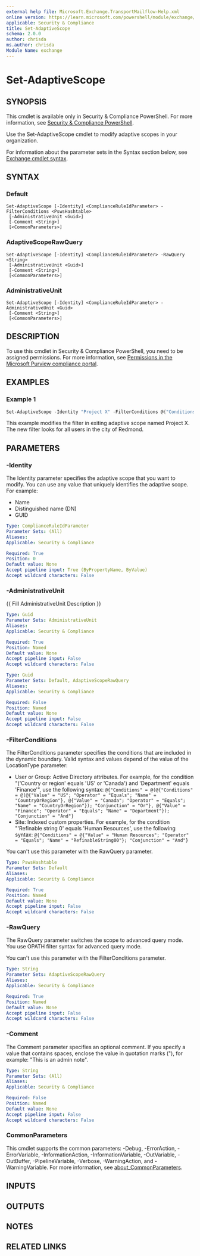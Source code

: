 ```yaml
---
external help file: Microsoft.Exchange.TransportMailflow-Help.xml
online version: https://learn.microsoft.com/powershell/module/exchange/set-adaptivescope
applicable: Security & Compliance
title: Set-AdaptiveScope
schema: 2.0.0
author: chrisda
ms.author: chrisda
Module Name: exchange
---
```


# Set-AdaptiveScope

## SYNOPSIS
This cmdlet is available only in Security & Compliance PowerShell. For more information, see [Security & Compliance PowerShell](https://learn.microsoft.com/powershell/exchange/scc-powershell).

Use the Set-AdaptiveScope cmdlet to modify adaptive scopes in your organization.

For information about the parameter sets in the Syntax section below, see [Exchange cmdlet syntax](https://learn.microsoft.com/powershell/exchange/exchange-cmdlet-syntax).

## SYNTAX

### Default
```
Set-AdaptiveScope [-Identity] <ComplianceRuleIdParameter> -FilterConditions <PswsHashtable>
 [-AdministrativeUnit <Guid>]
 [-Comment <String>]
 [<CommonParameters>]
```

### AdaptiveScopeRawQuery
```
Set-AdaptiveScope [-Identity] <ComplianceRuleIdParameter> -RawQuery <String>
 [-AdministrativeUnit <Guid>]
 [-Comment <String>]
 [<CommonParameters>]
```

### AdministrativeUnit
```
Set-AdaptiveScope [-Identity] <ComplianceRuleIdParameter> -AdministrativeUnit <Guid>
 [-Comment <String>]
 [<CommonParameters>]
```

## DESCRIPTION
To use this cmdlet in Security & Compliance PowerShell, you need to be assigned permissions. For more information, see [Permissions in the Microsoft Purview compliance portal](https://learn.microsoft.com/purview/microsoft-365-compliance-center-permissions).

## EXAMPLES

### Example 1
```powershell
Set-AdaptiveScope -Identity "Project X" -FilterConditions @{"Conditions" = @{"Value" = "Redmond"; "Operator" = "Equals"; "Name" = "City"}; "Conjunction" = "And"}
```

This example modifies the filter in exiting adaptive scope named Project X. The new filter looks for all users in the city of Redmond.

## PARAMETERS

### -Identity
The Identity parameter specifies the adaptive scope that you want to modify. You can use any value that uniquely identifies the adaptive scope. For example:

- Name
- Distinguished name (DN)
- GUID

```yaml
Type: ComplianceRuleIdParameter
Parameter Sets: (All)
Aliases:
Applicable: Security & Compliance

Required: True
Position: 0
Default value: None
Accept pipeline input: True (ByPropertyName, ByValue)
Accept wildcard characters: False
```

### -AdministrativeUnit
{{ Fill AdministrativeUnit Description }}

```yaml
Type: Guid
Parameter Sets: AdministrativeUnit
Aliases:
Applicable: Security & Compliance

Required: True
Position: Named
Default value: None
Accept pipeline input: False
Accept wildcard characters: False
```

```yaml
Type: Guid
Parameter Sets: Default, AdaptiveScopeRawQuery
Aliases:
Applicable: Security & Compliance

Required: False
Position: Named
Default value: None
Accept pipeline input: False
Accept wildcard characters: False
```

### -FilterConditions
The FilterConditions parameter specifies the conditions that are included in the dynamic boundary. Valid syntax and values depend of the value of the LocationType parameter:

- User or Group: Active Directory attributes. For example, for the condition "('Country or region' equals 'US' or 'Canada') and 'Department' equals 'Finance'", use the following syntax: `@{"Conditions" = @(@{"Conditions" = @(@{"Value" = "US"; "Operator" = "Equals"; "Name" = "CountryOrRegion"}, @{"Value" = "Canada"; "Operator" = "Equals"; "Name" = "CountryOrRegion"}); "Conjunction" = "Or"}, @{"Value" = "Finance"; "Operator" = "Equals"; "Name" = "Department"}); "Conjunction" = "And"}`
- Site: Indexed custom properties. For example, for the condition "'Refinable string 0' equals 'Human Resources', use the following syntax: `@{"Conditions" = @{"Value" = "Human Resources"; "Operator" = "Equals"; "Name" = "RefinableString00"}; "Conjunction" = "And"}`

You can't use this parameter with the RawQuery parameter.

```yaml
Type: PswsHashtable
Parameter Sets: Default
Aliases:
Applicable: Security & Compliance

Required: True
Position: Named
Default value: None
Accept pipeline input: False
Accept wildcard characters: False
```

### -RawQuery
The RawQuery parameter switches the scope to advanced query mode. You use OPATH filter syntax for advanced query mode.

You can't use this parameter with the FilterConditions parameter.

```yaml
Type: String
Parameter Sets: AdaptiveScopeRawQuery
Aliases:
Applicable: Security & Compliance

Required: True
Position: Named
Default value: None
Accept pipeline input: False
Accept wildcard characters: False
```

### -Comment
The Comment parameter specifies an optional comment. If you specify a value that contains spaces, enclose the value in quotation marks ("), for example: "This is an admin note".

```yaml
Type: String
Parameter Sets: (All)
Aliases:
Applicable: Security & Compliance

Required: False
Position: Named
Default value: None
Accept pipeline input: False
Accept wildcard characters: False
```

### CommonParameters
This cmdlet supports the common parameters: -Debug, -ErrorAction, -ErrorVariable, -InformationAction, -InformationVariable, -OutVariable, -OutBuffer, -PipelineVariable, -Verbose, -WarningAction, and -WarningVariable. For more information, see [about_CommonParameters](https://go.microsoft.com/fwlink/p/?LinkID=113216).

## INPUTS

## OUTPUTS

## NOTES

## RELATED LINKS
